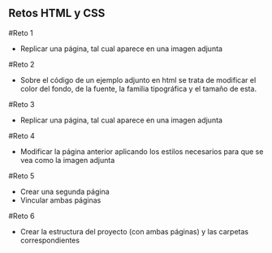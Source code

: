 <h2>Retos HTML y CSS</h2>

#Reto 1
- Replicar una página, tal cual aparece en una imagen adjunta

#Reto 2
- Sobre el código de un ejemplo adjunto en html se trata de modificar el color del fondo, de la fuente, la familia tipográfica y el tamaño de esta.

#Reto 3
- Replicar una página, tal cual aparece en una imagen adjunta

#Reto 4
- Modificar la página anterior aplicando los estilos necesarios para que se vea como la imagen adjunta

#Reto 5
- Crear una segunda página
- Vincular ambas páginas

#Reto 6
- Crear la estructura del proyecto (con ambas páginas) y las carpetas correspondientes

